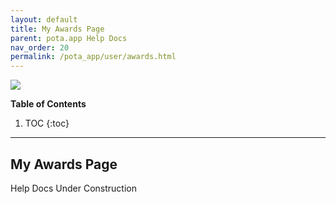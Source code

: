 ```yaml
---
layout: default
title: My Awards Page
parent: pota.app Help Docs
nav_order: 20
permalink: /pota_app/user/awards.html
---
```


![](images/pota-256x256.png)


**Table of Contents**
1. TOC
{:toc}
---

## My Awards Page
Help Docs Under Construction